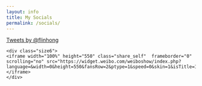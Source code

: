 ```yaml
---
layout: info
title: My Socials
permalink: /socials/
---
```


<div class="split">
	<div class="size6">
		<a class="twitter-timeline" data-dnt="true" href="https://twitter.com/flinhong" data-widget-id="699570995883958272">Tweets by @flinhong</a>
		<script>!function(d,s,id){var js,fjs=d.getElementsByTagName(s)[0],p=/^http:/.test(d.location)?'http':'https';if(!d.getElementById(id)){js=d.createElement(s);js.id=id;js.src=p+"://platform.twitter.com/widgets.js";fjs.parentNode.insertBefore(js,fjs);}}(document,"script","twitter-wjs");</script>
	</div>

	<div class="size6">
	<iframe width="100%" height="550" class="share_self"  frameborder="0" scrolling="no" src="https://widget.weibo.com/weiboshow/index.php?language=&width=0&height=550&fansRow=2&ptype=1&speed=0&skin=1&isTitle=1&noborder=1&isWeibo=1&isFans=0&uid=1377982172&verifier=abd54ad9&dpc=1"></iframe>
	</div>
</div>